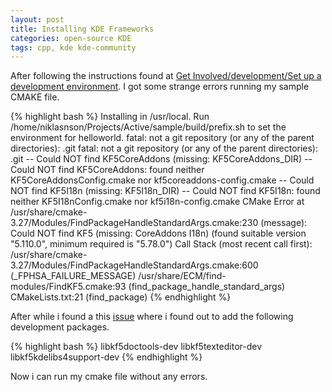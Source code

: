 ```yaml
---
layout: post
title: Installing KDE Frameworks
categories: open-source KDE
tags: cpp, kde kde-community
---
```


After following the instructions found at [Get Involved/development/Set up a development environment](https://community.kde.org/Get_Involved/development/Set_up_a_development_environment). I got some strange errors running my sample CMAKE file.

{% highlight bash %}
Installing in /usr/local. Run /home/niklasnson/Projects/Active/sample/build/prefix.sh to set the environment for helloworld.
fatal: not a git repository (or any of the parent directories): .git
fatal: not a git repository (or any of the parent directories): .git
-- Could NOT find KF5CoreAddons (missing: KF5CoreAddons_DIR)
-- Could NOT find KF5CoreAddons: found neither KF5CoreAddonsConfig.cmake nor kf5coreaddons-config.cmake
-- Could NOT find KF5I18n (missing: KF5I18n_DIR)
-- Could NOT find KF5I18n: found neither KF5I18nConfig.cmake nor kf5i18n-config.cmake
CMake Error at /usr/share/cmake-3.27/Modules/FindPackageHandleStandardArgs.cmake:230 (message):
  Could NOT find KF5 (missing: CoreAddons I18n) (found suitable version
  "5.110.0", minimum required is "5.78.0")
Call Stack (most recent call first):
  /usr/share/cmake-3.27/Modules/FindPackageHandleStandardArgs.cmake:600 (_FPHSA_FAILURE_MESSAGE)
  /usr/share/ECM/find-modules/FindKF5.cmake:93 (find_package_handle_standard_args)
  CMakeLists.txt:21 (find_package)
{% endhighlight %}


After while i found a this [issue](https://github.com/ktechlab/ktechlab/issues/53) where i found out to add the following development packages.

{% highlight bash %}
libkf5doctools-dev
libkf5texteditor-dev
libkf5kdelibs4support-dev
{% endhighlight %}


Now i can run my cmake file without any errors.
